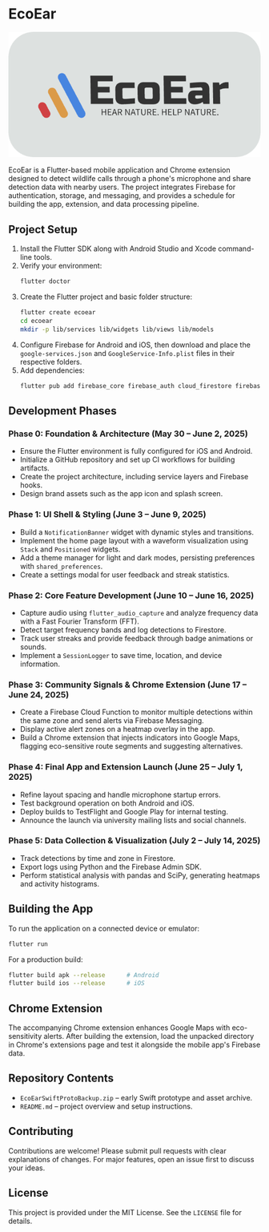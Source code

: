 # EcoEar

![EcoEar Logo](./ecoear/assets/images/banner_curved.png)

EcoEar is a Flutter-based mobile application and Chrome extension designed to detect wildlife calls through a phone's microphone and share detection data with nearby users. The project integrates Firebase for authentication, storage, and messaging, and provides a schedule for building the app, extension, and data processing pipeline.

## Project Setup

1. Install the Flutter SDK along with Android Studio and Xcode command-line tools.
2. Verify your environment:
   ```bash
   flutter doctor
   ```
3. Create the Flutter project and basic folder structure:
   ```bash
   flutter create ecoear
   cd ecoear
   mkdir -p lib/services lib/widgets lib/views lib/models
   ```
4. Configure Firebase for Android and iOS, then download and place the `google-services.json` and `GoogleService-Info.plist` files in their respective folders.
5. Add dependencies:
   ```bash
   flutter pub add firebase_core firebase_auth cloud_firestore firebase_messaging
   ```

## Development Phases

### Phase 0: Foundation & Architecture (May 30 – June 2, 2025)
- Ensure the Flutter environment is fully configured for iOS and Android.
- Initialize a GitHub repository and set up CI workflows for building artifacts.
- Create the project architecture, including service layers and Firebase hooks.
- Design brand assets such as the app icon and splash screen.

### Phase 1: UI Shell & Styling (June 3 – June 9, 2025)
- Build a `NotificationBanner` widget with dynamic styles and transitions.
- Implement the home page layout with a waveform visualization using `Stack` and `Positioned` widgets.
- Add a theme manager for light and dark modes, persisting preferences with `shared_preferences`.
- Create a settings modal for user feedback and streak statistics.

### Phase 2: Core Feature Development (June 10 – June 16, 2025)
- Capture audio using `flutter_audio_capture` and analyze frequency data with a Fast Fourier Transform (FFT).
- Detect target frequency bands and log detections to Firestore.
- Track user streaks and provide feedback through badge animations or sounds.
- Implement a `SessionLogger` to save time, location, and device information.

### Phase 3: Community Signals & Chrome Extension (June 17 – June 24, 2025)
- Create a Firebase Cloud Function to monitor multiple detections within the same zone and send alerts via Firebase Messaging.
- Display active alert zones on a heatmap overlay in the app.
- Build a Chrome extension that injects indicators into Google Maps, flagging eco-sensitive route segments and suggesting alternatives.

### Phase 4: Final App and Extension Launch (June 25 – July 1, 2025)
- Refine layout spacing and handle microphone startup errors.
- Test background operation on both Android and iOS.
- Deploy builds to TestFlight and Google Play for internal testing.
- Announce the launch via university mailing lists and social channels.

### Phase 5: Data Collection & Visualization (July 2 – July 14, 2025)
- Track detections by time and zone in Firestore.
- Export logs using Python and the Firebase Admin SDK.
- Perform statistical analysis with pandas and SciPy, generating heatmaps and activity histograms.

## Building the App

To run the application on a connected device or emulator:
```bash
flutter run
```
For a production build:
```bash
flutter build apk --release      # Android
flutter build ios --release      # iOS
```

## Chrome Extension

The accompanying Chrome extension enhances Google Maps with eco-sensitivity alerts. After building the extension, load the unpacked directory in Chrome's extensions page and test it alongside the mobile app's Firebase data.

## Repository Contents

- `EcoEarSwiftProtoBackup.zip` – early Swift prototype and asset archive.
- `README.md` – project overview and setup instructions.

## Contributing

Contributions are welcome! Please submit pull requests with clear explanations of changes. For major features, open an issue first to discuss your ideas.

## License

This project is provided under the MIT License. See the `LICENSE` file for details.
